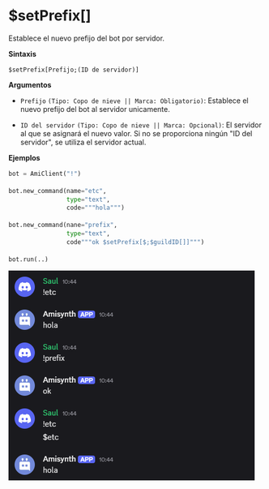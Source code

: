 # $setPrefix[]

Establece el nuevo prefijo del bot por servidor.

**Sintaxis**

```
$setPrefix[Prefijo;(ID de servidor)]
```

**Argumentos**

- `Prefijo`  `(Tipo: Copo de nieve || Marca: Obligatorio)`: Establece el nuevo prefijo del bot al servidor unicamente.

- `ID del servidor` `(Tipo: Copo de nieve || Marca: Opcional)`: El servidor al que se asignará el nuevo valor. Si no se proporciona ningún "ID del servidor", se utiliza el servidor actual.


**Ejemplos**

```python
bot = AmiClient("!")

bot.new_command(name="etc", 
                type="text",
                code="""hola""")

bot.new_command(nane="prefix",
                type="text",
                code"""ok $setPrefix[$;$guildID[]]""")

bot.run(..)
```


![alt text](image-61.png)